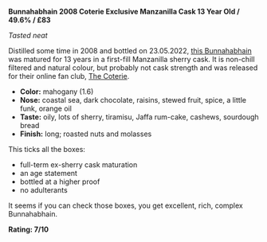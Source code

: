 **Bunnahabhain 2008 Coterie Exclusive Manzanilla Cask 13 Year Old / 49.6% / £83**

*Tasted neat*

Distilled some time in 2008 and bottled on 23.05.2022, [this Bunnahabhain](https://www.whiskybase.com/whiskies/whisky/217910/bunnahabhain-2008#whisky-note-holder) was matured for 13 years in a first-fill Manzanilla sherry cask.  It is non-chill filtered and natural colour, but probably not cask strength and was released for their online fan club, [The Coterie](https://bunnahabhain.com/pages/welcome-to-the-coterie).

* **Color:** mahogany (1.6)
* **Nose:** coastal sea, dark chocolate, raisins, stewed fruit, spice, a little funk, orange oil
* **Taste:** oily, lots of sherry, tiramisu, Jaffa rum-cake, cashews, sourdough bread 
* **Finish:** long; roasted nuts and molasses

This ticks all the boxes:

- full-term ex-sherry cask maturation 
- an age statement
- bottled at a higher proof
- no adulterants

It seems if you can check those boxes, you get excellent, rich, complex Bunnahabhain. 

**Rating: 7/10**